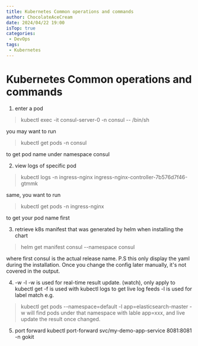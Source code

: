 ```yaml
---
title: Kubernetes Common operations and commands
author: ChocolateAceCream
date: 2024/04/22 19:00
isTop: true
categories:
 - DevOps
tags:
 - Kubernetes
---
```


# Kubernetes Common operations and commands <Badge text="Kubernetes" type="warning" />
1. enter a pod
>  kubectl exec -it consul-server-0 -n consul -- /bin/sh

you may want to run
> kubectl get pods -n consul

to get pod name under namespace consul

2. view logs of specific pod
> kubectl logs -n ingress-nginx ingress-nginx-controller-7b576d7f46-gtmmk

same, you want to run
> kubectl get pods -n ingress-nginx

to get your pod name first

3. retrieve k8s manifest that was generated by helm when installing the chart
> helm get manifest consul --namespace consul

where first consul is the actual release name.
P.S this only display the yaml during the installation. Once you change the config later manually, it's not covered in the output.

4. -w -l
-w is used for real-time result update. (watch), only apply to kubectl get
-f is used with kubectl logs to get live log feeds
-l is used for label match
e.g.
> kubectl get pods --namespace=default -l app=elasticsearch-master -w
will find pods under that namespace with lable app=xxx, and live update the result once changed.

5. port forward
kubectl port-forward svc/my-demo-app-service 8081:8081 -n gokit